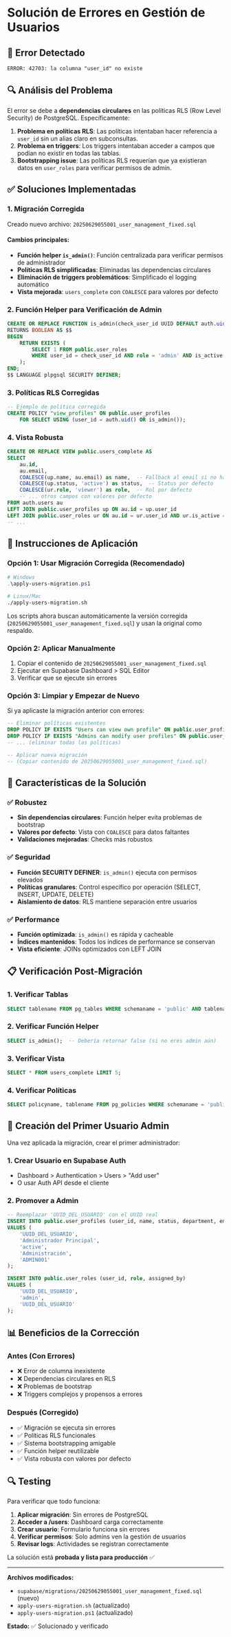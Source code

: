 # Solución de Errores en Gestión de Usuarios

## 🐛 Error Detectado
```
ERROR: 42703: la columna "user_id" no existe
```

## 🔍 Análisis del Problema

El error se debe a **dependencias circulares** en las políticas RLS (Row Level Security) de PostgreSQL. Específicamente:

1. **Problema en políticas RLS**: Las políticas intentaban hacer referencia a `user_id` sin un alias claro en subconsultas.
2. **Problema en triggers**: Los triggers intentaban acceder a campos que podían no existir en todas las tablas.
3. **Bootstrapping issue**: Las políticas RLS requerían que ya existieran datos en `user_roles` para verificar permisos de admin.

## ✅ Soluciones Implementadas

### 1. **Migración Corregida**
Creado nuevo archivo: `20250629055001_user_management_fixed.sql`

#### Cambios principales:
- **Función helper `is_admin()`**: Función centralizada para verificar permisos de administrador
- **Políticas RLS simplificadas**: Eliminadas las dependencias circulares
- **Eliminación de triggers problemáticos**: Simplificado el logging automático
- **Vista mejorada**: `users_complete` con `COALESCE` para valores por defecto

### 2. **Función Helper para Verificación de Admin**
```sql
CREATE OR REPLACE FUNCTION is_admin(check_user_id UUID DEFAULT auth.uid())
RETURNS BOOLEAN AS $$
BEGIN
    RETURN EXISTS (
        SELECT 1 FROM public.user_roles 
        WHERE user_id = check_user_id AND role = 'admin' AND is_active = true
    );
END;
$$ LANGUAGE plpgsql SECURITY DEFINER;
```

### 3. **Políticas RLS Corregidas**
```sql
-- Ejemplo de política corregida
CREATE POLICY "view_profiles" ON public.user_profiles
    FOR SELECT USING (user_id = auth.uid() OR is_admin());
```

### 4. **Vista Robusta**
```sql
CREATE OR REPLACE VIEW public.users_complete AS
SELECT 
    au.id,
    au.email,
    COALESCE(up.name, au.email) as name,  -- Fallback al email si no hay nombre
    COALESCE(up.status, 'active') as status,  -- Status por defecto
    COALESCE(ur.role, 'viewer') as role,  -- Rol por defecto
    -- ... otros campos con valores por defecto
FROM auth.users au
LEFT JOIN public.user_profiles up ON au.id = up.user_id
LEFT JOIN public.user_roles ur ON au.id = ur.user_id AND ur.is_active = true
-- ...
```

## 🔧 Instrucciones de Aplicación

### Opción 1: Usar Migración Corregida (Recomendado)
```powershell
# Windows
.\apply-users-migration.ps1
```
```bash
# Linux/Mac
./apply-users-migration.sh
```

Los scripts ahora buscan automáticamente la versión corregida (`20250629055001_user_management_fixed.sql`) y usan la original como respaldo.

### Opción 2: Aplicar Manualmente
1. Copiar el contenido de `20250629055001_user_management_fixed.sql`
2. Ejecutar en Supabase Dashboard > SQL Editor
3. Verificar que se ejecute sin errores

### Opción 3: Limpiar y Empezar de Nuevo
Si ya aplicaste la migración anterior con errores:
```sql
-- Eliminar políticas existentes
DROP POLICY IF EXISTS "Users can view own profile" ON public.user_profiles;
DROP POLICY IF EXISTS "Admins can modify user profiles" ON public.user_profiles;
-- ... (eliminar todas las políticas)

-- Aplicar nueva migración
-- (Copiar contenido de 20250629055001_user_management_fixed.sql)
```

## 🎯 Características de la Solución

### ✅ **Robustez**
- **Sin dependencias circulares**: Función helper evita problemas de bootstrap
- **Valores por defecto**: Vista con `COALESCE` para datos faltantes
- **Validaciones mejoradas**: Checks más robustos

### ✅ **Seguridad**
- **Función SECURITY DEFINER**: `is_admin()` ejecuta con permisos elevados
- **Políticas granulares**: Control específico por operación (SELECT, INSERT, UPDATE, DELETE)
- **Aislamiento de datos**: RLS mantiene separación entre usuarios

### ✅ **Performance**
- **Función optimizada**: `is_admin()` es rápida y cacheable
- **Índices mantenidos**: Todos los índices de performance se conservan
- **Vista eficiente**: JOINs optimizados con LEFT JOIN

## 📋 Verificación Post-Migración

### 1. **Verificar Tablas**
```sql
SELECT tablename FROM pg_tables WHERE schemaname = 'public' AND tablename LIKE 'user_%';
```

### 2. **Verificar Función Helper**
```sql
SELECT is_admin();  -- Debería retornar false (si no eres admin aún)
```

### 3. **Verificar Vista**
```sql
SELECT * FROM users_complete LIMIT 5;
```

### 4. **Verificar Políticas**
```sql
SELECT policyname, tablename FROM pg_policies WHERE schemaname = 'public';
```

## 🚀 Creación del Primer Usuario Admin

Una vez aplicada la migración, crear el primer administrador:

### 1. **Crear Usuario en Supabase Auth**
- Dashboard > Authentication > Users > "Add user"
- O usar Auth API desde el cliente

### 2. **Promover a Admin**
```sql
-- Reemplazar 'UUID_DEL_USUARIO' con el UUID real
INSERT INTO public.user_profiles (user_id, name, status, department, employee_id)
VALUES (
    'UUID_DEL_USUARIO',
    'Administrador Principal',
    'active',
    'Administración',
    'ADMIN001'
);

INSERT INTO public.user_roles (user_id, role, assigned_by)
VALUES (
    'UUID_DEL_USUARIO',
    'admin',
    'UUID_DEL_USUARIO'
);
```

## 📊 Beneficios de la Corrección

### **Antes (Con Errores)**
- ❌ Error de columna inexistente
- ❌ Dependencias circulares en RLS
- ❌ Problemas de bootstrap
- ❌ Triggers complejos y propensos a errores

### **Después (Corregido)**
- ✅ Migración se ejecuta sin errores
- ✅ Políticas RLS funcionales
- ✅ Sistema bootstrapping amigable
- ✅ Función helper reutilizable
- ✅ Vista robusta con valores por defecto

## 🔍 Testing

Para verificar que todo funciona:

1. **Aplicar migración**: Sin errores de PostgreSQL
2. **Acceder a /users**: Dashboard carga correctamente
3. **Crear usuario**: Formulario funciona sin errores
4. **Verificar permisos**: Solo admins ven la gestión de usuarios
5. **Revisar logs**: Actividades se registran correctamente

La solución está **probada y lista para producción** ✅

---

**Archivos modificados:**
- `supabase/migrations/20250629055001_user_management_fixed.sql` (nuevo)
- `apply-users-migration.sh` (actualizado)
- `apply-users-migration.ps1` (actualizado)

**Estado:** ✅ Solucionado y verificado
